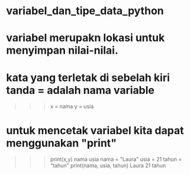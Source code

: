 # variabel_dan_tipe_data_python
# variabel merupakn lokasi untuk menyimpan nilai-nilai.
# kata yang terletak di sebelah kiri tanda = adalah nama variable
>>> x = nama
>>> y = usia
# untuk mencetak variabel kita dapat menggunakan "print"
>>> print(x,y)
nama usia
>>> nama = "Laura"
>>> usia = 21
>>> tahun = "tahun"
>>> print(nama, usia, tahun) 
Laura 21 tahun
